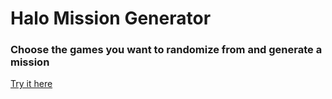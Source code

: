 # Halo Mission Generator

### Choose the games you want to randomize from and generate a mission

[Try it here](https://wolfmatt233.github.io/HaloRandomizer/dist/)
